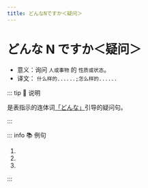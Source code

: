 ```yaml
---
title: どんなNですか＜疑问＞
---
```


# どんな N ですか＜疑问＞

- 意义：询问 `人或事物` 的 `性质或状态`。
- 译文： `什么样的......;怎么样的......`

::: tip :bookmark: 说明

是表指示的连体词[「どんな」](../../term/ltc.md)引导的疑问句。

:::

::: info :books: 例句

1. <grammer-content id='1-3-7-0' sentence="[劉/りゅう]さんは**どんな**[先生/せんせい]**ですか**。" trans='刘老师是怎样的一位老师呢？' />
2. <grammer-content id='1-3-7-1' sentence="[王/おう]さんは**どんな**[学生/がくせい]**ですか**。" trans='小王这个学生怎么样？' />
3. <grammer-content id='1-3-7-2' sentence="[京華/きょうか][大学/だいがく]は**どんな**[大学/だいがく]**ですか**。" trans='京华大学是所怎样的大学？' />

:::
